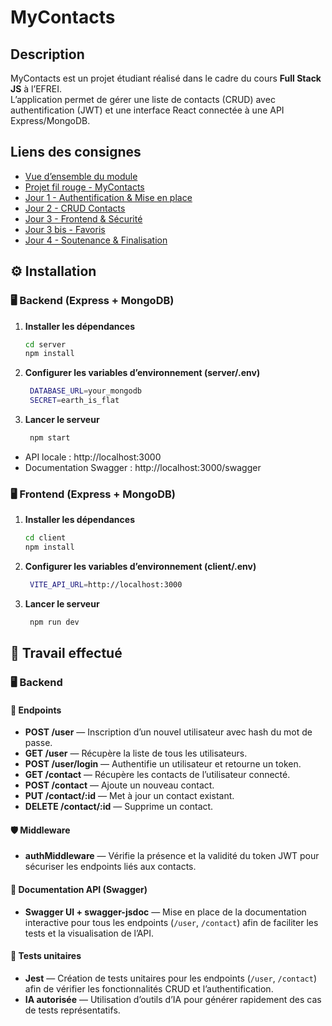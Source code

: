 # MyContacts
## Description
MyContacts est un projet étudiant réalisé dans le cadre du cours **Full Stack JS** à l’EFREI.  
L’application permet de gérer une liste de contacts (CRUD) avec authentification (JWT) et une interface React connectée à une API Express/MongoDB.

## Liens des consignes
- [Vue d’ensemble du module](https://my-contacts.notion.site/Vue-d-ensemble-Module-Fullstack-JS-2619d6f745f180af992ce3e1b08b24ec)
- [Projet fil rouge - MyContacts](https://my-contacts.notion.site/Projet-fil-rouge-MyContacts-2619d6f745f180a293a0c810791a698f)
- [Jour 1 - Authentification & Mise en place](https://my-contacts.notion.site/Jour-1-Authentification-Mise-en-place-2619d6f745f18059aa5be8005cfc74cd)
- [Jour 2 - CRUD Contacts](https://my-contacts.notion.site/Jour-2-CRUD-Contacts-2619d6f745f1809bb68cc82c1f7deda5)
- [Jour 3 - Frontend & Sécurité](https://my-contacts.notion.site/Jour-3-Frontend-S-curit-2619d6f745f180f5b450eb640394d331)
- [Jour 3 bis - Favoris](https://my-contacts.notion.site/Jour-3-bis-Favoris-2839d6f745f180789a9ad43bd0d106d7)
- [Jour 4 - Soutenance & Finalisation](https://my-contacts.notion.site/Jour-4-Soutenances-Finalisation-2619d6f745f180c6a106f8f5bdf8d64c)

## ⚙️ Installation
### 🖥️ Backend (Express + MongoDB)
1. **Installer les dépendances**
   ```bash
   cd server
   npm install

2. **Configurer les variables d’environnement (server/.env)**
   ```bash
    DATABASE_URL=your_mongodb
    SECRET=earth_is_flat

2. **Lancer le serveur**
   ```bash
    npm start

- API locale : http://localhost:3000
- Documentation Swagger : http://localhost:3000/swagger

### 🖥️ Frontend (Express + MongoDB)
1. **Installer les dépendances**
   ```bash
   cd client
   npm install

2. **Configurer les variables d’environnement (client/.env)**
   ```bash
    VITE_API_URL=http://localhost:3000
   
2. **Lancer le serveur**
   ```bash
    npm run dev

## 🧩 Travail effectué
### 🖥️ Backend
#### 🔗 Endpoints

- **POST /user** — Inscription d’un nouvel utilisateur avec hash du mot de passe.  
- **GET /user** — Récupère la liste de tous les utilisateurs.  
- **POST /user/login** — Authentifie un utilisateur et retourne un token.  
- **GET /contact** — Récupère les contacts de l’utilisateur connecté.  
- **POST /contact** — Ajoute un nouveau contact.  
- **PUT /contact/:id** — Met à jour un contact existant.  
- **DELETE /contact/:id** — Supprime un contact.  

#### 🛡️ Middleware
- **authMiddleware** — Vérifie la présence et la validité du token JWT pour sécuriser les endpoints liés aux contacts.

#### 📄 Documentation API (Swagger)
- **Swagger UI + swagger-jsdoc** — Mise en place de la documentation interactive pour tous les endpoints (`/user`, `/contact`) afin de faciliter les tests et la visualisation de l’API.

#### 🧪 Tests unitaires
- **Jest** — Création de tests unitaires pour les endpoints (`/user`, `/contact`) afin de vérifier les fonctionnalités CRUD et l’authentification.  
- **IA autorisée** — Utilisation d’outils d’IA pour générer rapidement des cas de tests représentatifs.

